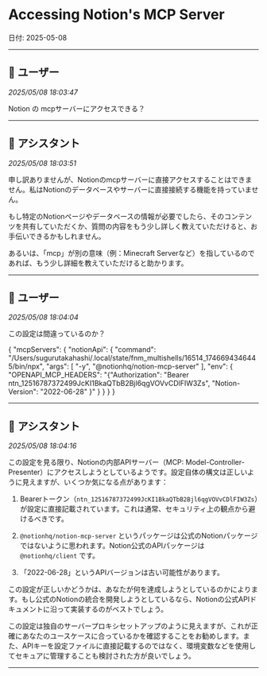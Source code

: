 # Accessing Notion's MCP Server

日付: 2025-05-08

---

## 👤 ユーザー
*2025/05/08 18:03:47*

Notion の mcpサーバーにアクセスできる？

---

## 🤖 アシスタント
*2025/05/08 18:03:51*

申し訳ありませんが、Notionのmcpサーバーに直接アクセスすることはできません。私はNotionのデータベースやサーバーに直接接続する機能を持っていません。

もし特定のNotionページやデータベースの情報が必要でしたら、そのコンテンツを共有していただくか、質問の内容をもう少し詳しく教えていただけると、お手伝いできるかもしれません。

あるいは、「mcp」が別の意味（例：Minecraft Serverなど）を指しているのであれば、もう少し詳細を教えていただけると助かります。

---

## 👤 ユーザー
*2025/05/08 18:04:04*

この設定は間違っているのか？

{
  "mcpServers": {
    "notionApi": {
      "command": "/Users/sugurutakahashi/.local/state/fnm_multishells/16514_1746694346445/bin/npx",
      "args": [
        "-y",
        "@notionhq/notion-mcp-server"
      ],
      "env": {
        "OPENAPI_MCP_HEADERS": "{\"Authorization\": \"Bearer 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\", \"Notion-Version\": \"2022-06-28\" }"
      }
    }
  }
}

---

## 🤖 アシスタント
*2025/05/08 18:04:16*

この設定を見る限り、Notionの内部APIサーバー（MCP: Model-Controller-Presenter）にアクセスしようとしているようです。設定自体の構文は正しいように見えますが、いくつか気になる点があります：

1. Bearerトークン（`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`）が設定に直接記載されています。これは通常、セキュリティ上の観点から避けるべきです。

2. `@notionhq/notion-mcp-server` というパッケージは公式のNotionパッケージではないように思われます。Notion公式のAPIパッケージは `@notionhq/client` です。

3. 「2022-06-28」というAPIバージョンは古い可能性があります。

この設定が正しいかどうかは、あなたが何を達成しようとしているのかによります。もし公式のNotionの統合を開発しようとしているなら、Notionの公式APIドキュメントに沿って実装するのがベストでしょう。

この設定は独自のサーバープロキシセットアップのように見えますが、これが正確にあなたのユースケースに合っているかを確認することをお勧めします。また、APIキーを設定ファイルに直接記載するのではなく、環境変数などを使用してセキュアに管理することも検討された方が良いでしょう。

---
